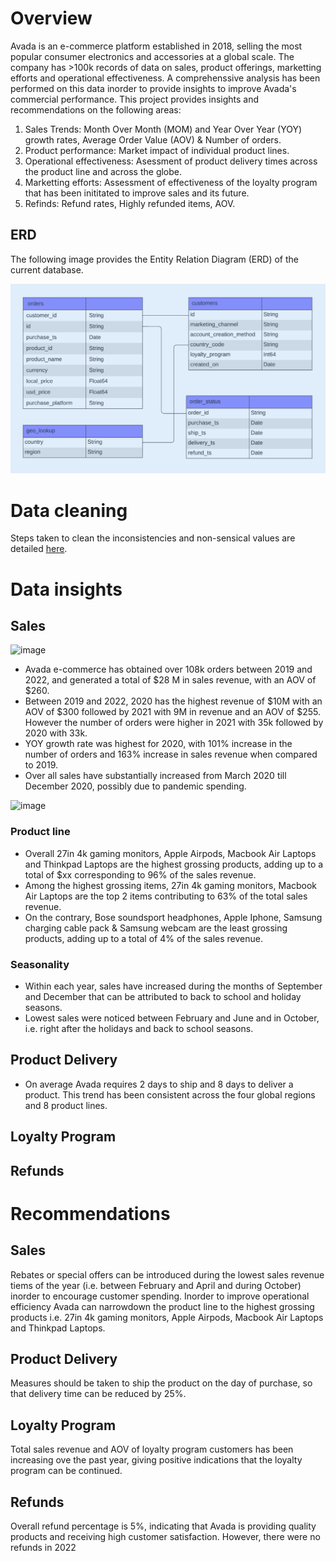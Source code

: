 
# Overview

Avada is an e-commerce platform established in 2018, selling the most popular consumer electronics and accessories at a global scale.
The company has >100k records of data on sales, product offerings, marketting efforts and operational effectiveness. 
A comprehenssive analysis has been performed on this data inorder to provide insights to improve Avada's commercial performance.
This project provides insights and recommendations on the following areas:
1. Sales Trends: Month Over Month (MOM) and Year Over Year (YOY) growth rates, Average Order Value (AOV) & Number of orders.
2. Product performance: Market impact of individual product lines.
3. Operational effectiveness: Asessment of product delivery times across the product line and across the globe.
4. Marketting efforts: Assessment of effectiveness of the loyalty program that has been inititated to improve sales and its future.
5. Refinds: Refund rates, Highly refunded items, AOV.

## ERD
The following image provides the Entity Relation Diagram (ERD) of the current database.

![Image ALT](https://github.com/shilpakarumanchi/Avada-e-commerce/blob/cc68913111f297ffdfe4c47ef0bf36e37101e2fd/ERD.png)

# Data cleaning
Steps taken to clean the inconsistencies and non-sensical values are detailed [here](https://github.com/shilpakarumanchi/Avada-e-commerce/blob/f541a30ab36c7882ae310ac77c14eef550c869cc/Avada_issue_log.xlsx).

# Data insights
## Sales 
![image](https://github.com/user-attachments/assets/a7060bcd-98e1-4ee7-b4d9-f8834f15b458)

- Avada e-commerce has obtained over 108k orders between 2019 and 2022, and generated a total of $28 M in sales revenue, with an AOV of $260.
- Between 2019 and 2022, 2020 has the highest revenue of $10M with an AOV of $300 followed by 2021 with 9M in revenue and an AOV of $255. However the number of orders were higher in 2021 with 35k followed by 2020 with 33k.
- YOY growth rate was highest for 2020, with 101% increase in the number of orders and 163% increase in sales revenue when compared to 2019.
- Over all sales have substantially increased from March 2020 till December 2020, possibly due to pandemic spending.

![image](https://github.com/user-attachments/assets/9828cec6-52e3-4d45-8280-78988ddd32ae)
	
### Product line
- Overall 27in 4k gaming monitors, Apple Airpods, Macbook Air Laptops and Thinkpad Laptops are the highest grossing products, adding up to a total of $xx corresponding to 96% of the sales revenue. 
- Among the highest grossing items, 27in 4k gaming monitors, Macbook Air Laptops are the top 2 items contributing to 63% of the total sales revenue. 
- On the contrary, Bose soundsport headphones, Apple Iphone, Samsung charging cable pack & Samsung webcam are the least grossing products, adding up to a total of 4% of the sales revenue.
### Seasonality
- Within each year, sales have increased during the months of September and December that can be attributed to back to school and holiday seasons.
- Lowest sales were noticed between February and June and in October, i.e. right after the holidays and back to school seasons. 

## Product Delivery
- On average Avada requires 2 days to ship and 8 days to deliver a product. This trend has been consistent across the four global regions and 8 product lines.
## Loyalty Program
## Refunds


# Recommendations
## Sales 
Rebates or special offers can be introduced during the lowest sales revenue tiems of the year (i.e. between February and April and during October) inorder to encourage customer spending.
Inorder to improve operational efficiency Avada can narrowdown the product line to the highest grossing products i.e. 27in 4k gaming monitors, Apple Airpods, Macbook Air Laptops and Thinkpad Laptops.
## Product Delivery
Measures should be taken to ship the product on the day of purchase, so that delivery time can be reduced by 25%. 
## Loyalty Program
Total sales revenue and AOV of loyalty program customers has been increasing ove the past year, giving positive indications that the loyalty program can be continued.
## Refunds
Overall refund percentage is 5%, indicating that Avada is providing quality products and receiving high customer satisfaction.
However, there were no refunds in 2022
